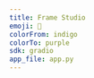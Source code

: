 ```yaml
---
title: Frame Studio
emoji: 🎨
colorFrom: indigo
colorTo: purple
sdk: gradio
app_file: app.py
---
```

